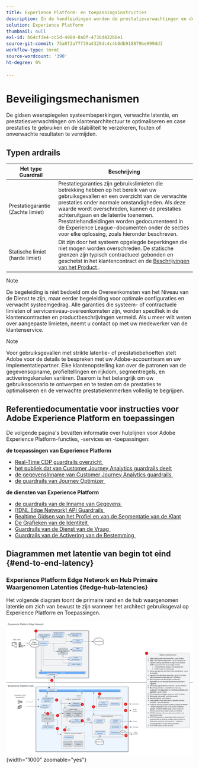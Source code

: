 ```yaml
---
title: Experience Platform- en toepassingsinstructies
description: In de handleidingen worden de prestatieverwachtingen en de gevolgen voor de componenten en services in Adobe Experience Platform en Applications gedefinieerd
solution: Experience Platform
thumbnail: null
exl-id: b64cf3e4-cc5d-4984-8a0f-4736d432b8e1
source-git-commit: 75a0f2a77f39a4320dc4c4b0db918879be099dd3
workflow-type: tm+mt
source-wordcount: '390'
ht-degree: 0%

---
```



# Beveiligingsmechanismen

De gidsen weerspiegelen systeembeperkingen, verwachte latentie, en prestatiesverwachtingen om klantenarchitectuur te optimaliseren en case prestaties te gebruiken en de stabiliteit te verzekeren, fouten of onverwachte resultaten te vermijden.

## Typen ardrails

| Het type Guardrail | Beschrijving |
|---|---|
| Prestatiegarantie (Zachte limiet) | Prestatiegaranties zijn gebruikslimieten die betrekking hebben op het bereik van uw gebruiksgevallen en een overzicht van de verwachte prestaties onder normale omstandigheden. Als deze waarde wordt overschreden, kunnen de prestaties achteruitgaan en de latentie toenemen. Prestatiehandleidingen worden gedocumenteerd in de Experience League-documenten onder de secties voor elke oplossing, zoals hieronder beschreven. |
| Statische limiet (harde limiet) | Dit zijn door het systeem opgelegde beperkingen die niet mogen worden overschreden. De statische grenzen zijn typisch contractueel gebonden en geschetst in het klantencontract en de [&#x200B; Beschrijvingen van het Product &#x200B;](https://helpx.adobe.com/nl/legal/product-descriptions.html). |

>[!NOTE]
>
> De begeleiding is niet bedoeld om de Overeenkomsten van het Niveau van de Dienst te zijn, maar eerder begeleiding voor optimale configuraties en verwacht systeemgedrag. Alle garanties die systeem- of contractuele limieten of serviceniveau-overeenkomsten zijn, worden specifiek in de klantencontracten en productbeschrijvingen vermeld. Als u meer wilt weten over aangepaste limieten, neemt u contact op met uw medewerker van de klantenservice.

>[!NOTE]
>
> Voor gebruiksgevallen met strikte latentie- of prestatiebehoeften stelt Adobe voor de details te bespreken met uw Adobe-accountteam en uw Implementatiepartner. Elke klantenopstelling kan over de patronen van de gegevensopname, profieltellingen en rijkdom, segmentregels, en activeringskanalen variëren. Daarom is het belangrijk om uw gebruiksscenario te ontwerpen en te testen om de prestaties te optimaliseren en de verwachte prestatiekenmerken volledig te begrijpen.

## Referentiedocumentatie voor instructies voor Adobe Experience Platform en toepassingen

De volgende pagina&#39;s bevatten informatie over hulplijnen voor Adobe Experience Platform-functies, -services en -toepassingen:

**de toepassingen van Experience Platform**

* [&#x200B; Real-Time CDP guardrails overzicht &#x200B;](https://experienceleague.adobe.com/docs/experience-platform/rtcdp/guardrails/overview.html?lang=nl-NL)
* [&#x200B; het publiek dat van Customer Journey Analytics guardrails deelt &#x200B;](https://experienceleague.adobe.com/docs/analytics-platform/using/cja-components/audiences/publish.html?lang=nl-NL#latency)
* [&#x200B; de gegevensInname van Customer Journey Analytics guardrails &#x200B;](https://experienceleague.adobe.com/docs/experience-platform/sources/connectors/adobe-applications/analytics.html?lang=nl-NL#what-is-the-expected-latency-for-analytics-data-on-platform%3F)
* [&#x200B; de guardrails van Journey Optimizer &#x200B;](https://experienceleague.adobe.com/docs/journey-optimizer/using/get-started/guardrails.html?lang=nl-NL)

**de diensten van Experience Platform**

* [&#x200B; de guardrails van de Inname van Gegevens &#x200B;](https://experienceleague.adobe.com/docs/experience-platform/ingestion/guardrails.html?lang=nl-NL)
* [[!DNL Edge Network]  API Guardrails &#x200B;](https://experienceleague.adobe.com/docs/experience-platform/edge-network-server-api/guardrails.html?lang=nl-NL)
* [&#x200B; Realtime Gidsen van het Profiel en van de Segmentatie van de Klant &#x200B;](https://experienceleague.adobe.com/docs/experience-platform/profile/guardrails.html?lang=nl-NL)
* [&#x200B; De Grafieken van de Identiteit &#x200B;](https://experienceleague.adobe.com/docs/experience-platform/identity/guardrails.html?lang=nl-NL)
* [&#x200B; Guardrails van de Dienst van de Vraag &#x200B;](https://experienceleague.adobe.com/docs/experience-platform/query/guardrails.html?lang=nl-NL)
* [&#x200B; Guardrails van de Activering van de Bestemming &#x200B;](https://experienceleague.adobe.com/docs/experience-platform/destinations/guardrails.html?lang=nl-NL)

## Diagrammen met latentie van begin tot eind {#end-to-end-latency}

### Experience Platform Edge Network en Hub Primaire Waargenomen Latenties {#edge-hub-latencies}

Het volgende diagram toont de primaire rand en de hub waargenomen latentie om zich van bewust te zijn wanneer het architect gebruiksgeval op Experience Platform en Toepassingen.

![&#x200B; Experience Platform [!DNL Edge Network] en hub primaire waargenomen latentie.](/help/blueprints/experience-platform/assets/aep_edge_hub_latency_v1.svg " Experience Platform Edge Network en hub primaire waargenomen latentie "){width="1000" zoomable="yes"}